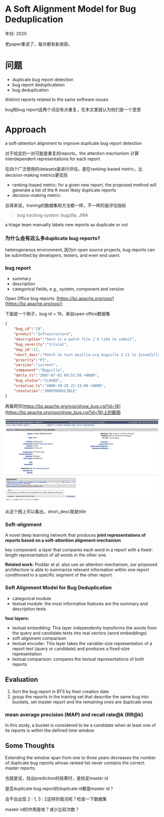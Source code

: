 # A Soft Alignment Model for Bug Deduplication

年份: 2020

老paper重读了，每次都有新收获。

# 问题

- duplicate bug report detection
- bug report deduplicateion
- bug deduplication

distinct reports related to the same software issues

bug和bug report这两个词总有点重复，在本文里就认为他们是一个意思

# Approach

a soft-attention alignment to improve duplicate bug report detection

对于给定的一对可能是重复的reports，the attention mechanism 计算 interdependent representations for each report

在四个广泛使用的datasets是进行评估，是在ranking-based metric，比decision-making metrics更实际

- ranking-based metric: for a given new report, the proposed method will generate a list of the K most likely duplicate reports
- decision-making metric:

总得来说，traning的数据集和方法都一样，不一样的是评估指标

> bug tracking system: bugzilla, JIRA

a triage team manually labels new reports as duplicate or not

### 为什么会有这么多duplicate bug reports?

heterogeneous environment, 因为in open source projects, bug reports can be submitted by developers, testers, and even end users

### bug report

- summary
- description
- categorical fields, e.g., system, component and version

Open Office bug reports: [https://bz.apache.org/ooo/](https://bz.apache.org/ooo/)

下面是一个例子，bug id = 18，来自open office数据集

```json
{
	"bug_id":"18",
	"product":"Infrastructure",
	"description":"here is a patch file i'd like to submit",
	"bug_severity":"trivial",
	"dup_id":[],
	"short_desc":"Patch to turn mozilla.org bugzilla 2.11 to IssueZilla",
	"priority":"P3",
	"version":"current",
	"component":"Bugzilla",
	"delta_ts":"2007-07-03 09:52:50 +0000",
	"bug_status":"CLOSED",
	"creation_ts":"2000-10-20 21:15:00 +0000",
	"resolution":"IRREPRODUCIBLE"
}
```

再看网页[https://bz.apache.org/ooo/show_bug.cgi?id=18](https://bz.apache.org/ooo/show_bug.cgi?id=18)上的截图

![./1.png](./1.png)

从这个图上可以看出，short_desc就是title

### Soft-alignment

A novel deep learning network that produces **joint representations of reports based on a soft-attention alignment mechanism**

key component: a layer that compares each word in a report with a fixed-length representation of all words in the other one. 

**Related work:** Poddar et al. also use an attention mechanism, our proposed architecture is able to summarize relevant information within one report conditioned to a specific segment of the other report.

### Soft Alignment Model for Bug Deduplication

- categorical module
- textual module: the most informative features are the summary and description texts

**four layers:**

- textual embedding: This layer independently transforms the words from the query and candidate texts into real vectors (word embeddings)
- soft alignment comparison
- textual encoder: This layer takes the variable-size representation of a report text (query or candidate) and produces a fixed-size representation
- textual comparison: compares the textual representations of both reports

## Evaluation

1. Sort the bug report in BTS by their creation date
2. group the reports in the training set that describe the same bug into buckets, set master report and the remaining ones are duplicate ones

### mean average precision (MAP) and recall rate@k (RR@k)

In this study, a bucket is considered to be a candidate when at least one of its reports is within the defined time window

## Some Thoughts

Extending the window span from one to three years decreases the number of duplicate bug reports whose ranked list never contains the correct master reports.

也就是说，给出prediction的结果时，是给定master id

是否duplicate bug report的duplicate id都是master id？

会不会出现 2 : 1, 3 : 2这样的情况呢？检查一下数据集

master id的作用是啥？减少比较次数？
